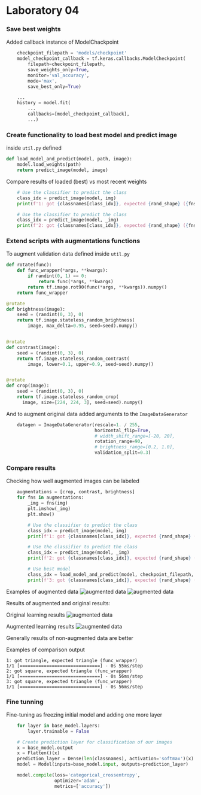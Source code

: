 
# Laboratory 04

### Save best weights
Added callback instance of ModelChackpoint 
```python
    checkpoint_filepath = 'models/checkpoint'
    model_checkpoint_callback = tf.keras.callbacks.ModelCheckpoint(
        filepath=checkpoint_filepath,
        save_weights_only=True,
        monitor='val_accuracy',
        mode='max',
        save_best_only=True)

    ...
    history = model.fit(
        ...
        callbacks=[model_checkpoint_callback],
        ...)
```

### Create functionality to load best model and predict image
inside `util.py` defined
```python
def load_model_and_predict(model, path, image):
    model.load_weights(path)
    return predict_image(model, image)

```

Compare results of loaded (best) vs most recent weights
```python
    # Use the classifier to predict the class
    class_idx = predict_image(model, img)
    print(f'1: got {classnames[class_idx]}, expected {rand_shape} ({fns.__name__})')

    # Use the classifier to predict the class
    class_idx = predict_image(model, _img)
    print(f'2: got {classnames[class_idx]}, expected {rand_shape} ({fns.__name__})')
```

### Extend scripts with augmentations functions

To augment validation data defined inside `util.py`
```python
def rotate(func):
    def func_wrapper(*args, **kwargs):
        if randint(0, 1) == 0:
            return func(*args, **kwargs)
        return tf.image.rot90(func(*args, **kwargs)).numpy()
    return func_wrapper

@rotate
def brightness(image):
    seed = (randint(0, 3), 0)
    return tf.image.stateless_random_brightness(
        image, max_delta=0.95, seed=seed).numpy()


@rotate
def contrast(image):
    seed = (randint(0, 3), 0)
    return tf.image.stateless_random_contrast(
        image, lower=0.1, upper=0.9, seed=seed).numpy()


@rotate
def crop(image):
    seed = (randint(0, 3), 0)
    return tf.image.stateless_random_crop(
      image, size=[224, 224, 3], seed=seed).numpy()
```

And to augment original data added arguments to the `ImageDataGenerator`
```python
    datagen = ImageDataGenerator(rescale=1. / 255,
                                 horizontal_flip=True,
                                 # width_shift_range=[-20, 20],
                                 rotation_range=90,
                                 # brightness_range=[0.2, 1.0],
                                 validation_split=0.3)
```

### Compare results
Checking how well augmented images can be labeled 
```python
    augmentations = [crop, contrast, brightness]
    for fns in augmentations:
        _img = fns(img)
        plt.imshow(_img)
        plt.show()

        # Use the classifier to predict the class
        class_idx = predict_image(model, img)
        print(f'1: got {classnames[class_idx]}, expected {rand_shape} ({fns.__name__})')

        # Use the classifier to predict the class
        class_idx = predict_image(model, _img)
        print(f'2: got {classnames[class_idx]}, expected {rand_shape} ({fns.__name__})')

        # Use best model
        class_idx = load_model_and_predict(model, checkpoint_filepath, _img)
        print(f'3: got {classnames[class_idx]}, expected {rand_shape} ({fns.__name__})')
```
Examples of augmented data
![augmented data](results/img_4.png)
![augmented data](results/img_6_2.png)


Results of augmented and original results:

Original learning results
![augmented data](results/img_0.png)

Augmented learning results
![augmented data](results/img_5_2.png)

Generally results of non-augmented data are better

Examples of comparison output

```shell
1: got triangle, expected triangle (func_wrapper)
1/1 [==============================] - 0s 55ms/step
2: got square, expected triangle (func_wrapper)
1/1 [==============================] - 0s 56ms/step
3: got square, expected triangle (func_wrapper)
1/1 [==============================] - 0s 56ms/step
```

### Fine tunning
Fine-tuning as freezing initial model and adding one more layer
```python
    for layer in base_model.layers:
        layer.trainable = False

    # Create prediction layer for classification of our images
    x = base_model.output
    x = Flatten()(x)
    prediction_layer = Dense(len(classnames), activation='softmax')(x)
    model = Model(inputs=base_model.input, outputs=prediction_layer)

    model.compile(loss='categorical_crossentropy',
                  optimizer='adam',
                  metrics=['accuracy'])

```